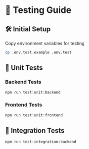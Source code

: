 # 🧪 Testing Guide

## 🛠️ Initial Setup

Copy environment variables for testing

```bash
cp .env.test.example .env.test
```

## 🔬 Unit Tests

### Backend Tests
```bash
npm run test:unit:backend
```

### Frontend Tests
```bash
npm run test:unit:frontend
```

## 🔗 Integration Tests

```bash
npm run test:integration:backend
```
